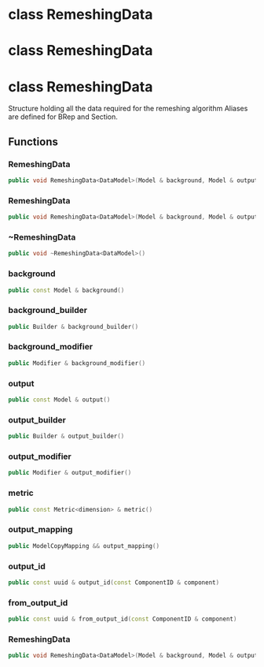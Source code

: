 # class RemeshingData


# class RemeshingData


# class RemeshingData


 Structure holding all the data required for the remeshing algorithm Aliases are defined for BRep and Section.



## Functions

### RemeshingData

```cpp
public void RemeshingData<DataModel>(Model & background, Model & output, const Metric<dimension> & metric)
```


### RemeshingData

```cpp
public void RemeshingData<DataModel>(Model & background, Model & output, const Metric<dimension> & metric, const absl::flat_hash_map<ComponentType, std::vector<uuid> > & components_to_remesh)
```


### ~RemeshingData

```cpp
public void ~RemeshingData<DataModel>()
```


### background

```cpp
public const Model & background()
```


### background_builder

```cpp
public Builder & background_builder()
```


### background_modifier

```cpp
public Modifier & background_modifier()
```


### output

```cpp
public const Model & output()
```


### output_builder

```cpp
public Builder & output_builder()
```


### output_modifier

```cpp
public Modifier & output_modifier()
```


### metric

```cpp
public const Metric<dimension> & metric()
```


### output_mapping

```cpp
public ModelCopyMapping && output_mapping()
```


### output_id

```cpp
public const uuid & output_id(const ComponentID & component)
```


### from_output_id

```cpp
public const uuid & from_output_id(const ComponentID & component)
```


### RemeshingData

```cpp
public void RemeshingData<DataModel>(Model & background, Model & output, const Metric<dimension> & metric, const int & components_to_remesh)
```



